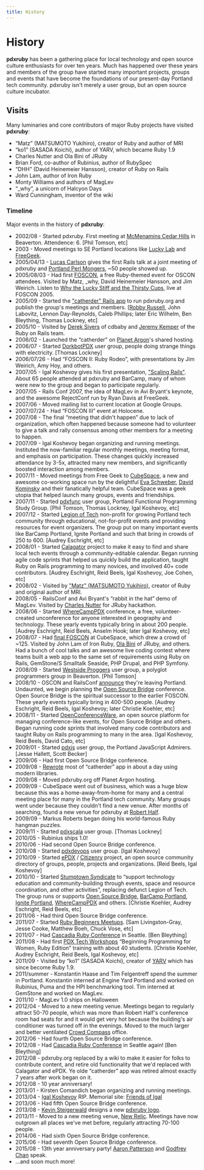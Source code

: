 ```yaml
---
title: History
---
```


History
=======

**pdxruby** has been a gathering place for local technology and open source culture enthusiasts for over ten years. Much has happened over these years and members of the group have started many important projects, groups and events that have become the foundations of our present-day Portland tech community. pdxruby isn't merely a user group, but an open source culture incubator.

Visits
------

Many luminaries and core contributors of major Ruby projects have visited **pdxruby**:

-   “Matz” (MATSUMOTO Yukihiro), creator of Ruby and author of MRI
-   “ko1” (SASADA Koichi), author of YARV, which became Ruby 1.9
-   Charles Nutter and Ola Bini of JRuby
-   Brian Ford, co-author of Rubinius, author of RubySpec
-   “DHH” (David Heinemeier Hansson), creator of Ruby on Rails
-   John Lam, author of Iron Ruby
-   Monty Williams and authors of MagLev
-   “\_why”, a unicorn of Halcyon Days
-   Ward Cunningham, inventor of the wiki

### Timeline

Major events in the history of **pdxruby**:

-   2002/08 - Started pdxruby. First meeting at [McMenamins Cedar Hills](http://www.mcmenamins.com/329-mcmenamins-cedar-hills-home) in Beaverton. Attendence: 6. [Phil Tomson, etc]
-   2003 - Moved meetings to SE Portland locations like [Lucky Lab](http://www.luckylab.com/) and [FreeGeek](http://www.freegeek.org/).
-   2005/04/13 - [Lucas Carlson](http://rufy.com/) gives the first Rails talk at a joint meeting of pdxruby and [Portland Perl Mongers](http://pdx.pm.org/), \~50 people showed up.
-   2005/08/03 - Had first [FOSCON](http://blade.nagaokaut.ac.jp/cgi-bin/scat.rb/ruby/ruby-talk/149384), a free Ruby-themed event for OSCON attendees. Visited by Matz, \_why, David Heinemeier Hansson, and Jim Weirich. Listen to [Why the Lucky Stiff and the Thirsty Cups](http://soundcloud.com/kcomandich/sets/why-the-lucky-stiff-and-the), live at FOSCON 2005.
-   2005/09 - Started the ["catherder" Rails app](https://github.com/pdxruby/pdxruby) to run pdxruby.org and publish the group's meetings and members. [[Robby Russell](http://planetargon.com/who-we-are/robby-russell), John Labovitz, Lennon Day-Reynolds, Caleb Phillips; later Eric Wilhelm, Ben Bleything, Thomas Lockney, etc]
-   2005/10 - Visited by [Derek Sivers](http://sivers.org/) of cdbaby and [Jeremy Kemper](http://bitsweat.net/) of the Ruby on Rails team.
-   2006/02 - Launched the “catherder” on [Planet Argon](http://www.planetargon.com/)'s shared hosting.
-   2006/07 - Started [DorkbotPDX](http://dorkbotpdx.org/) user group, people doing strange things with electricity. [Thomas Lockney]
-   2006/07/26 - Had “FOSCON II: Ruby Rodeo”, with presentations by Jim Weirich, Amy Hoy, and others.
-   2007/05 - Igal Koshevoy gives his first presentation, ["Scaling Rails"](http://koshevoy.com/presentations/scaling_rails_slides.pdf). About 65 people attended at pdxruby and BarCamp, many of whom were new to the group and began to participate regularly.
-   2007/05 - Rails Conf 2007, the idea of MagLev in Avi Bryant's keynote, and the awesome RejectConf run by Ryan Davis at FreeGeek.
-   2007/06 - Moved mailing list to current location at Google Groups.
-   2007/07/24 - Had “FOSCON III” event at Holocene.
-   2007/08 - The final “meeting that didn't happen” due to lack of organization, which often happened because someone had to volunteer to give a talk and rally consensus among other members for a meeting to happen.
-   2007/09 - Igal Koshevoy began organizing and running meetings. Instituted the now-familiar regular monthly meetings, meeting format, and emphasis on participation. These changes quickly increased attendance by 3-5x, attracted many new members, and significantly boosted interaction among members.
-   2007/11 - Moved meetings from Free Geek to [CubeSpace](http://cubespacepdx.com/), a new and awesome co-working space run by the delightful [Eva Schweber](http://techwhisperer.biz/), [David Kominsky](http://rabbidavidkominsky.com/) and their fanatically helpful team. CubeSpace was a geek utopia that helped launch many groups, events and friendships.
-   2007/11 - Started [pdxfunc](http://pdxfunc.org/) user group, Portland Functional Programming Study Group. [Phil Tomson, Thomas Lockney, Igal Koshevoy, etc]
-   2007/12 - Started [Legion of Tech](http://legionoftech.org) non-profit for growing Portland tech community through educational, not-for-profit events and providing resources for event organizers. The group put on many important events like BarCamp Portland, Ignite Portland and such that bring in crowds of 250 to 600. [Audrey Eschright, etc]
-   2008/01 - Started [Calagator](http://calagator.org/) project to make it easy to find and share local tech events through a community-editable calendar. Began running agile code sprints that helped us quickly build the application, taught Ruby on Rails programming to many novices, and involved 40+ code contributors. [Audrey Eschright, Reid Beels, Igal Koshevoy, Joe Cohen, etc]
-   2008/02 - Visited by ["Matz" (MATSUMOTO Yukihiro)](http://en.wikipedia.org/wiki/Yukihiro_Matsumoto), creator of Ruby and original author of MRI.
-   2008/05 - RailsConf and Avi Bryant's “rabbit in the hat” demo of MagLev. Visited by [Charles Nutter](http://blog.headius.com/) for JRuby hackathon.
-   2008/06 - Started [WhereCampPDX](http://wherecamppdx.org/) conference, a free, volunteer-created unconference for anyone interested in geography and technology. These yearly events typically bring in about 200 people. [Audrey Eschright, Reid Beels, Anselm Hook; later Igal Koshevoy, etc]
-   2008/07 - Had [final FOSCON](http://pdxfoscon.org/) at CubeSpace, which drew a crowd of \~125. Visited by John Lam of Iron Ruby, [Ola Bini](http://olabini.com/) of JRuby, and others. Had a bunch of cool talks and an awesome live coding contest where teams built a web app to the same set of requirements using Ruby on Rails, GemStone/S Smalltalk Seaside, PHP Drupal, and PHP Symfony.
-   2008/09 - Started [Westside Proggers](http://groups.google.com/group/westsideproggers) user group, a polyglot programmers group in Beaverton. [Phil Tomson]
-   2008/10 - OSCON and RailsConf [announce](http://radar.oreilly.com/2008/10/oscon-moves-to-san-jose.html) they're leaving Portland. Undaunted, we begin planning the [Open Source Bridge](http://opensourcebridge.org/) conference. Open Source Bridge is the spiritual successor to the earlier FOSCON. These yearly events typically bring in 400-500 people. [Audrey Eschright, Reid Beels, Igal Koshevoy; later Christie Koehler, etc]
-   2008/11 - Started [OpenConferenceWare](http://openconferenceware.org/), an open source platform for managing conference-like events, for Open Source Bridge and others. Began running code sprints that involved many code contributors and taught Ruby on Rails programming to many in the area. [Igal Koshevoy, Reid Beels, David Cato, etc]
-   2009/01 - Started [pdxjs](http://pdxjs.com) user group, the Portland JavaScript Admirers. [Jesse Hallett, Scott Becker]
-   2009/06 - Had first Open Source Bridge conference.
-   2009/08 - [Rewrote](https://github.com/pdxruby/pdxruby2) most of “catherder” app in about a day using modern libraries.
-   2009/08 - Moved pdxruby.org off Planet Argon hosting.
-   2009/09 - CubeSpace went out of business, which was a huge blow because this was a home-away-from-home for many and a central meeting place for many in the Portland tech community. Many groups went under because they couldn't find a new venue. After months of searching, found a new venue for pdxruby at [Robert Half](http://www.roberthalf.com/).
-   2009/09 - Markus Roberts began doing his world-famous Ruby hangman puzzles.
-   2009/11 - Started [pdxscala](http://pdxscala.org) user group. [Thomas Lockney]
-   2010/05 - Rubinius ships 1.0!
-   2010/06 - Had second Open Source Bridge conference.
-   2010/08 - Started [pdxdevops](http://pdxdevops.org) user group. [Igal Koshevoy]
-   2010/09 - Started [ePDX](http://epdx.org) / [Citizenry](https://github.com/reidab/citizenry) project, an open source community directory of groups, people, projects and organizations. [Reid Beels, Igal Koshevoy]
-   2010/10 - Started [Stumptown Syndicate](http://stumptownsyndicate.org/) to “support technology education and community-building through events, space and resource coordination, and other activities”, replacing defunct Legion of Tech. The group runs or supports [Open Source Bridge](http://opensourcebridge.org/), [BarCamp Portland](http://barcampportland.org/), [Ignite Portland](http://igniteportland.org/), [WhereCampPDX](http://wherecamppdx.org/) and others. [Christie Koehler, Audrey Eschright, Reid Beels, etc]
-   2011/06 - Had third Open Source Bridge conference.
-   2011/07 - Started [Ruby Beginners Meetups](http://groups.google.com/group/pdxruby-beginners). [Sam Livingston-Gray, Jesse Cooke, Matthew Boeh, Chuck Vose, etc]
-   2011/07 - Had [Cascadia Ruby Conference](http://cascadiaruby.com) in Seattle. [Ben Bleything]
-   2011/08 - Had first [PDX Tech Workshops](http://pdxtechworkshops.org/) “Beginning Programming for Women, Ruby Edition” training with about 40 students. [Christie Koehler, Audrey Eschright, Reid Beels, Igal Koshevoy, etc]
-   2011/09 - Visited by “ko1” (SASADA Koichi), creator of [YARV](http://en.wikipedia.org/wiki/YARV) which has since become Ruby 1.9.
-   2011/summer - Konstantin Haase and Tim Felgentreff spend the summer in Portland. Konstantin interned at Engine Yard Portland and worked on Rubinius, Puma and the HPI benchmarking tool. Tim interned at GemStone and worked on MagLev.
-   2011/10 - MagLev 1.0 ships on Halloween
-   2012/04 - Moved to a new meeting venue. Meetings began to regularly attract 50-70 people, which was more than Robert Half's conference room had seats for and it would get very hot because the building's air conditioner was turned off in the evenings. Moved to the much larger and better ventilated [Crowd Compass](http://www.crowdcompass.com) office.
-   2012/06 - Had fourth Open Source Bridge conference.
-   2012/08 - Had [Cascadia Ruby Conference](http://cascadiaruby.com) in Seattle again! [Ben Bleything]
-   2012/08 - pdxruby.org replaced by a wiki to make it easier for folks to contribute content, and retire old functionality that we'd replaced with Calagator and ePDX. Ye olde “catherder” app was retired almost exactly 7 years after work began on it.
-   2012/08 - 10 year anniversary!
-   2013/01 - Kirsten Comandich began organizing and running meetings.
-   2013/04 - [Igal Koshevoy](http://stumptownsyndicate.org/2013/04/09/goodbye-igal/) RIP. Memorial site: [Friends of Igal](http://koshevoy.net/)
-   2013/06 - Had fifth Open Source Bridge conference.
-   2013/08 - [Kevin Steigerwald](http://sproutworx.com/) designs a new [pdxruby logo](/logo).
-   2013/11 - Moved to a new meeting venue, [New Relic](http://newrelic.com). Meetings have now outgrown all places we've met before, regularly attracting 70-100 people.
-   2014/06 - Had sixth Open Source Bridge conference.
-   2015/06 - Had seventh Open Source Bridge conference.
-   2015/08 - 13th year anniversary party! [Aaron Patterson](http://twitter.com/tenderlove) and [Godfrey Chan](http://twitter.com/chancancode) speak.
-   …and soon much more!

